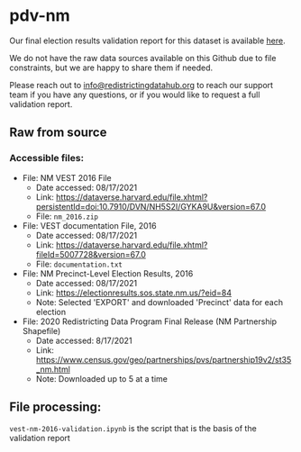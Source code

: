 # pdv-nm

Our final election results validation report for this dataset is available [here](https://redistrictingdatahub.org/dataset/vest-2016-new-mexico-precinct-and-election-results/).

We do not have the raw data sources available on this Github due to file constraints, but we are happy to share them if needed. 

Please reach out to info@redistrictingdatahub.org to reach our support team if you have any questions, or if you would like to request a full validation report. 

## Raw from source

### Accessible files:

- File: NM VEST 2016 File
   - Date accessed: 08/17/2021
   - Link: https://dataverse.harvard.edu/file.xhtml?persistentId=doi:10.7910/DVN/NH5S2I/GYKA9U&version=67.0
   - File: `nm_2016.zip`
- File: VEST documentation File, 2016
   - Date accessed: 08/17/2021
   - Link: https://dataverse.harvard.edu/file.xhtml?fileId=5007728&version=67.0
   - File: `documentation.txt`
- File: NM Precinct-Level Election Results, 2016
  - Date accessed: 08/17/2021
  - Link: https://electionresults.sos.state.nm.us/?eid=84
  - Note: Selected 'EXPORT' and downloaded 'Precinct' data for each election
- File: 2020 Redistricting Data Program Final Release (NM Partnership Shapefile)
  - Date accessed: 8/17/2021
  - Link: https://www.census.gov/geo/partnerships/pvs/partnership19v2/st35_nm.html
  - Note: Downloaded up to 5 at a time

## File processing:

`vest-nm-2016-validation.ipynb` is the script that is the basis of the validation report
